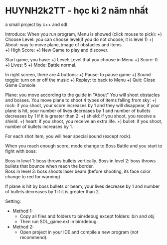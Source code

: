 # HUYNH2k2TT - học kì 2 năm nhất

a small project by c++ and sdl

Introduce:
When you run program, Menu is showed (click mouse to pick):
	+) Choose Level: you can choose level(if you do not choose, it is level 1)
	+) About: way to move plane, image of obstacles and items  
	+) High Score:
	+) New Game to play and discover.

Start game, you have:
	+) Level: Level that you choose in Menu
 	+) Score: 0
	+) Lives: 5
	+) Mode: Battle normal.

In right screen, there are 4 buttons:
	+) Pause: to pause game
	+) Sound toggle: turn on or off the music
	+) Replay: to back to Menu
	+) Quit: Close Game Console

Plane: you move according to the guide in "About"
You will shoot obstacles and bosses.
You move plane to shoot 4 types of items falling from sky:
	+) rock: if you shoot, your score increases by 1 and they will disappear, 
		 if your plane is hit, your number of lives decreases by 1 and number of bullets
		 decreases by 1 if it is greater than 2. 
 	+) shield: if you shoot, you receive a shield.
	+) heart: if you shoot, you receive an extra life.
	+) bullet: if you shoot, number of bullets increases by 1.

For each shot item, you will hear special sound (except rock).

When you reach enough score, mode change to Boss Battle and you start to fight with boss:

Boss in level 1: boss throws bullets vertically.
Boss in level 2: boss throws bullets that bounce when reach the border.  
Boss in level 3: boss shoots laser beam (before shooting, its face color change to red for warning)

If plane is hit by boss bullets or beam, your lives decrease by 1 and number of bullets decreases by 1 if it is greater than 2.

Setting:
*	Method 1:
	- Copy all files and folders to bin/debug except folders: bin and obj
	- Then run SDL_game.ext in bin/debug.
*	Method 2:
	- Open project in your IDE and compile a new program (not recommend).
